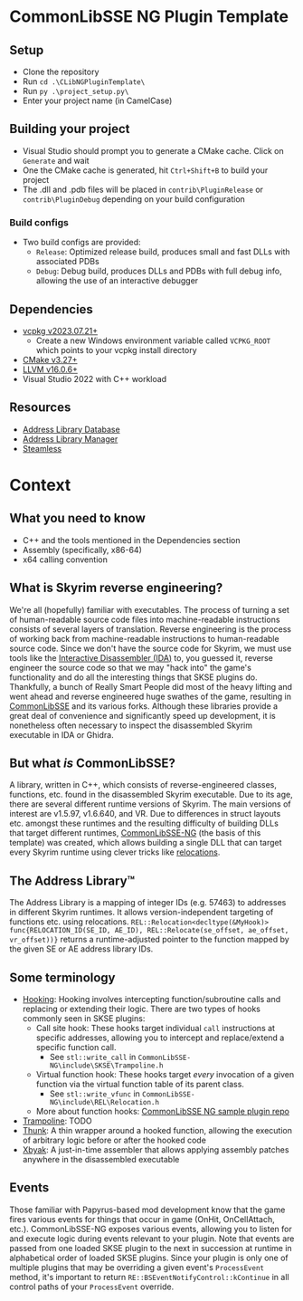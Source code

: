 # CommonLibSSE NG Plugin Template

## Setup

- Clone the repository
- Run `cd .\CLibNGPluginTemplate\`
- Run `py .\project_setup.py\`
- Enter your project name (in CamelCase)

## Building your project

- Visual Studio should prompt you to generate a CMake cache. Click on `Generate` and wait
- One the CMake cache is generated, hit `Ctrl+Shift+B` to build your project
- The .dll and .pdb files will be placed in `contrib\PluginRelease` or `contrib\PluginDebug` depending on your build configuration

### Build configs

- Two build configs are provided:
  - `Release`: Optimized release build, produces small and fast DLLs with associated PDBs
  - `Debug`: Debug build, produces DLLs and PDBs with full debug info, allowing the use of an interactive debugger

## Dependencies

- [vcpkg v2023.07.21+](https://github.com/microsoft/vcpkg/releases)
  - Create a new Windows environment variable called `VCPKG_ROOT` which points to your vcpkg install directory
- [CMake v3.27+](https://cmake.org/)
- [LLVM v16.0.6+](https://github.com/llvm/llvm-project/releases)
- Visual Studio 2022 with C++ workload

## Resources

- [Address Library Database](https://github.com/meh321/AddressLibraryDatabase)
- [Address Library Manager](https://github.com/meh321/AddressLibraryManager/releases)
- [Steamless](https://github.com/atom0s/Steamless/releases)

# Context

## What you need to know

- C++ and the tools mentioned in the Dependencies section
- Assembly (specifically, x86-64)
- x64 calling convention

## What is Skyrim reverse engineering?

We're all (hopefully) familiar with executables. The process of turning a set of human-readable source code files into machine-readable instructions consists of several layers of translation. Reverse engineering is the process of working back from machine-readable instructions to human-readable source code. Since we don't have the source code for Skyrim, we must use tools like the [Interactive Disassembler (IDA)](https://en.wikipedia.org/wiki/Interactive_Disassembler) to, you guessed it, reverse engineer the source code so that we may "hack into" the game's functionality and do all the interesting things that SKSE plugins do. Thankfully, a bunch of Really Smart People did most of the heavy lifting and went ahead and reverse engineered huge swathes of the game, resulting in [CommonLibSSE](https://github.com/Ryan-rsm-McKenzie/CommonLibSSE) and its various forks. Although these libraries provide a great deal of convenience and significantly speed up development, it is nonetheless often necessary to inspect the disassembled Skyrim executable in IDA or Ghidra.

## But what _is_ CommonLibSSE?

A library, written in C++, which consists of reverse-engineered classes, functions, etc. found in the disassembled Skyrim executable. Due to its age, there are several different runtime versions of Skyrim. The main versions of interest are v1.5.97, v1.6.640, and VR. Due to differences in struct layouts etc. amongst these runtimes and the resulting difficulty of building DLLs that target different runtimes, [CommonLibSSE-NG](https://github.com/CharmedBaryon/CommonLibSSE-NG) (the basis of this template) was created, which allows building a single DLL that can target every Skyrim runtime using clever tricks like [relocations](<https://en.wikipedia.org/wiki/Relocation_(computing)>).

## The Address Library:tm:

The Address Library is a mapping of integer IDs (e.g. 57463) to addresses in different Skyrim runtimes. It allows version-independent targeting of functions etc. using relocations. `REL::Relocation<decltype(&MyHook)> func{RELOCATION_ID(SE_ID, AE_ID), REL::Relocate(se_offset, ae_offset, vr_offset))}` returns a runtime-adjusted pointer to the function mapped by the given SE or AE address library IDs.

## Some terminology

- [Hooking](https://en.wikipedia.org/wiki/Hooking): Hooking involves intercepting function/subroutine calls and replacing or extending their logic. There are two types of hooks commonly seen in SKSE plugins:
  - Call site hook: These hooks target individual `call` instructions at specific addresses, allowing you to intercept and replace/extend a specific function call.
    - See `stl::write_call` in `CommonLibSSE-NG\include\SKSE\Trampoline.h`
  - Virtual function hook: These hooks target _every_ invocation of a given function via the virtual function table of its parent class.
    - See `stl::write_vfunc` in `CommonLibSSE-NG\include\REL\Relocation.h`
  - More about function hooks: [CommonLibSSE NG sample plugin repo](https://gitlab.com/colorglass/commonlibsse-sample-plugin/-/blob/main/README.md#function-hooks)
- [Trampoline](<https://en.wikipedia.org/wiki/Trampoline_(computing)>): TODO
- [Thunk](https://en.wikipedia.org/wiki/Thunk): A thin wrapper around a hooked function, allowing the execution of arbitrary logic before or after the hooked code
- [Xbyak](https://github.com/herumi/xbyak): A just-in-time assembler that allows applying assembly patches anywhere in the disassembled executable

## Events

Those familiar with Papyrus-based mod development know that the game fires various events for things that occur in game (OnHit, OnCellAttach, etc.). CommonLibSSE-NG exposes various events, allowing you to listen for and execute logic during events relevant to your plugin. Note that events are passed from one loaded SKSE plugin to the next in succession at runtime in alphabetical order of loaded SKSE plugins. Since your plugin is only one of multiple plugins that may be overriding a given event's `ProcessEvent` method, it's important to return `RE::BSEventNotifyControl::kContinue` in all control paths of your `ProcessEvent` override.
